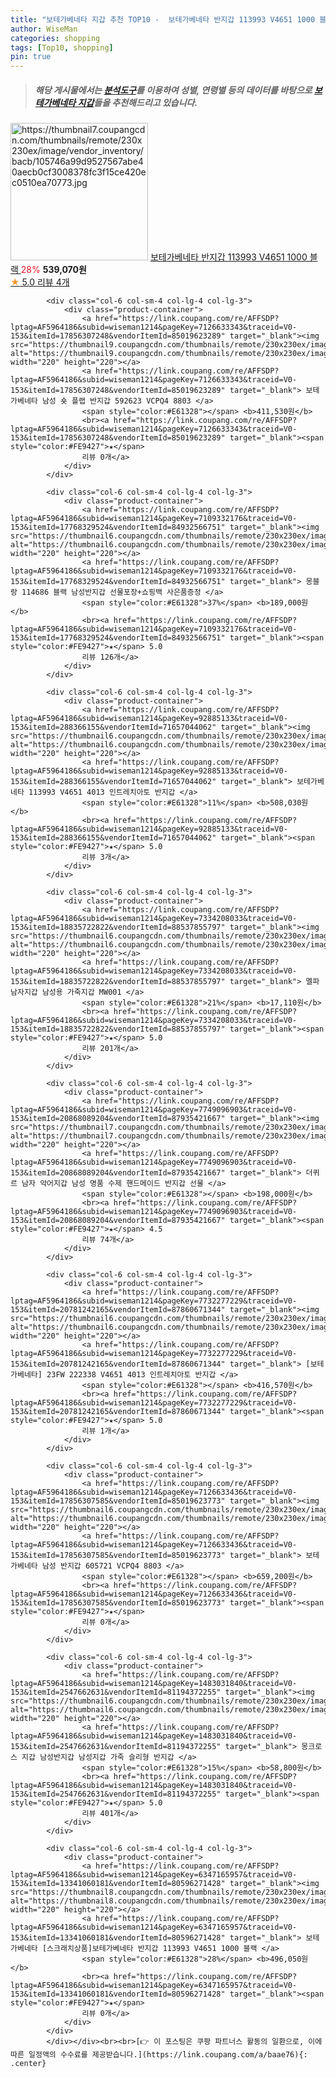 ```yaml
---
title: "보테가베네타 지갑 추천 TOP10 -  보테가베네타 반지갑 113993 V4651 1000 블랙 "
author: WiseMan
categories: shopping
tags: [Top10, shopping]
pin: true
---
```


> ##### 해당 게시물에서는 [**분석도구**](https://itemscout.io/)를 이용하여 **성별**, **연령별** 등의 데이터를 바탕으로 [**보테가베네타 지갑**](https://link.coupang.com/a/baae76)들을 추천해드리고 있습니다.
<div class="container"><div class="row">
            <div class="col-6 col-sm-4 col-lg-4 col-lg-3">
                <div class="product-container">
                    <a href="https://link.coupang.com/re/AFFSDP?lptag=AF5964186&subid=wiseman1214&pageKey=6223207629&traceid=V0-153&itemId=12465475641&vendorItemId=80388890373" target="_blank"><img src="https://thumbnail7.coupangcdn.com/thumbnails/remote/230x230ex/image/vendor_inventory/bacb/105746a99d9527567abe40aecb0cf3008378fc3f15ce420ec0510ea70773.jpg" alt="https://thumbnail7.coupangcdn.com/thumbnails/remote/230x230ex/image/vendor_inventory/bacb/105746a99d9527567abe40aecb0cf3008378fc3f15ce420ec0510ea70773.jpg" width="220" height="220"></a>
                    <a href="https://link.coupang.com/re/AFFSDP?lptag=AF5964186&subid=wiseman1214&pageKey=6223207629&traceid=V0-153&itemId=12465475641&vendorItemId=80388890373" target="_blank"> 보테가베네타 반지갑 113993 V4651 1000 블랙 </a>
                    <span style="color:#E61328">28%</span> <b>539,070원</b>
                    <br><a href="https://link.coupang.com/re/AFFSDP?lptag=AF5964186&subid=wiseman1214&pageKey=6223207629&traceid=V0-153&itemId=12465475641&vendorItemId=80388890373" target="_blank"><span style="color:#FE9427">★</span> 5.0
                    리뷰 4개</a>
                </div>
            </div>
            
            <div class="col-6 col-sm-4 col-lg-4 col-lg-3">
                <div class="product-container">
                    <a href="https://link.coupang.com/re/AFFSDP?lptag=AF5964186&subid=wiseman1214&pageKey=7126633343&traceid=V0-153&itemId=17856307248&vendorItemId=85019623289" target="_blank"><img src="https://thumbnail9.coupangcdn.com/thumbnails/remote/230x230ex/image/vendor_inventory/628c/b3cce27f63aecad725406ed94974b0cde60bdb06290dae8efd80eee2a6dd.jpg" alt="https://thumbnail9.coupangcdn.com/thumbnails/remote/230x230ex/image/vendor_inventory/628c/b3cce27f63aecad725406ed94974b0cde60bdb06290dae8efd80eee2a6dd.jpg" width="220" height="220"></a>
                    <a href="https://link.coupang.com/re/AFFSDP?lptag=AF5964186&subid=wiseman1214&pageKey=7126633343&traceid=V0-153&itemId=17856307248&vendorItemId=85019623289" target="_blank"> 보테가베네타 남성 숏 플랩 반지갑 592623 VCPQ4 8803 </a>
                    <span style="color:#E61328"></span> <b>411,530원</b>
                    <br><a href="https://link.coupang.com/re/AFFSDP?lptag=AF5964186&subid=wiseman1214&pageKey=7126633343&traceid=V0-153&itemId=17856307248&vendorItemId=85019623289" target="_blank"><span style="color:#FE9427">★</span> 
                    리뷰 0개</a>
                </div>
            </div>
            
            <div class="col-6 col-sm-4 col-lg-4 col-lg-3">
                <div class="product-container">
                    <a href="https://link.coupang.com/re/AFFSDP?lptag=AF5964186&subid=wiseman1214&pageKey=7109332176&traceid=V0-153&itemId=17768329524&vendorItemId=84932566751" target="_blank"><img src="https://thumbnail6.coupangcdn.com/thumbnails/remote/230x230ex/image/vendor_inventory/c4ae/abe2b53dee43e5b87080aaf49c39c4e86b3bef7660ea4eb74708c9078768.jpg" alt="https://thumbnail6.coupangcdn.com/thumbnails/remote/230x230ex/image/vendor_inventory/c4ae/abe2b53dee43e5b87080aaf49c39c4e86b3bef7660ea4eb74708c9078768.jpg" width="220" height="220"></a>
                    <a href="https://link.coupang.com/re/AFFSDP?lptag=AF5964186&subid=wiseman1214&pageKey=7109332176&traceid=V0-153&itemId=17768329524&vendorItemId=84932566751" target="_blank"> 몽블랑 114686 블랙 남성반지갑 선물포장+쇼핑백 사은품증정 </a>
                    <span style="color:#E61328">37%</span> <b>189,000원</b>
                    <br><a href="https://link.coupang.com/re/AFFSDP?lptag=AF5964186&subid=wiseman1214&pageKey=7109332176&traceid=V0-153&itemId=17768329524&vendorItemId=84932566751" target="_blank"><span style="color:#FE9427">★</span> 5.0
                    리뷰 126개</a>
                </div>
            </div>
            
            <div class="col-6 col-sm-4 col-lg-4 col-lg-3">
                <div class="product-container">
                    <a href="https://link.coupang.com/re/AFFSDP?lptag=AF5964186&subid=wiseman1214&pageKey=92885133&traceid=V0-153&itemId=288366155&vendorItemId=71657044062" target="_blank"><img src="https://thumbnail6.coupangcdn.com/thumbnails/remote/230x230ex/image/vendor_inventory/410b/e9d4fa0dcb1234a9f8ae594f0fdd4efe864d328d343d16e5f5eaadbf03ab.jpg" alt="https://thumbnail6.coupangcdn.com/thumbnails/remote/230x230ex/image/vendor_inventory/410b/e9d4fa0dcb1234a9f8ae594f0fdd4efe864d328d343d16e5f5eaadbf03ab.jpg" width="220" height="220"></a>
                    <a href="https://link.coupang.com/re/AFFSDP?lptag=AF5964186&subid=wiseman1214&pageKey=92885133&traceid=V0-153&itemId=288366155&vendorItemId=71657044062" target="_blank"> 보테가베네타 113993 V4651 4013 인트레치아토 반지갑 </a>
                    <span style="color:#E61328">11%</span> <b>508,030원</b>
                    <br><a href="https://link.coupang.com/re/AFFSDP?lptag=AF5964186&subid=wiseman1214&pageKey=92885133&traceid=V0-153&itemId=288366155&vendorItemId=71657044062" target="_blank"><span style="color:#FE9427">★</span> 5.0
                    리뷰 3개</a>
                </div>
            </div>
            
            <div class="col-6 col-sm-4 col-lg-4 col-lg-3">
                <div class="product-container">
                    <a href="https://link.coupang.com/re/AFFSDP?lptag=AF5964186&subid=wiseman1214&pageKey=7334208033&traceid=V0-153&itemId=18835722822&vendorItemId=88537855797" target="_blank"><img src="https://thumbnail6.coupangcdn.com/thumbnails/remote/230x230ex/image/vendor_inventory/87c9/11f8ea02e59dd0e36c019bf63fb71bf6aa91780b872fcbd871897ef8661b.jpg" alt="https://thumbnail6.coupangcdn.com/thumbnails/remote/230x230ex/image/vendor_inventory/87c9/11f8ea02e59dd0e36c019bf63fb71bf6aa91780b872fcbd871897ef8661b.jpg" width="220" height="220"></a>
                    <a href="https://link.coupang.com/re/AFFSDP?lptag=AF5964186&subid=wiseman1214&pageKey=7334208033&traceid=V0-153&itemId=18835722822&vendorItemId=88537855797" target="_blank"> 멜파 남자지갑 남성용 가죽지갑 MW001 </a>
                    <span style="color:#E61328">21%</span> <b>17,110원</b>
                    <br><a href="https://link.coupang.com/re/AFFSDP?lptag=AF5964186&subid=wiseman1214&pageKey=7334208033&traceid=V0-153&itemId=18835722822&vendorItemId=88537855797" target="_blank"><span style="color:#FE9427">★</span> 5.0
                    리뷰 201개</a>
                </div>
            </div>
            
            <div class="col-6 col-sm-4 col-lg-4 col-lg-3">
                <div class="product-container">
                    <a href="https://link.coupang.com/re/AFFSDP?lptag=AF5964186&subid=wiseman1214&pageKey=7749096903&traceid=V0-153&itemId=20868089204&vendorItemId=87935421667" target="_blank"><img src="https://thumbnail7.coupangcdn.com/thumbnails/remote/230x230ex/image/vendor_inventory/e1c3/189ab934a8232b8eeb3bed581104b21921ae14a99a1137b736540502527a.jpeg" alt="https://thumbnail7.coupangcdn.com/thumbnails/remote/230x230ex/image/vendor_inventory/e1c3/189ab934a8232b8eeb3bed581104b21921ae14a99a1137b736540502527a.jpeg" width="220" height="220"></a>
                    <a href="https://link.coupang.com/re/AFFSDP?lptag=AF5964186&subid=wiseman1214&pageKey=7749096903&traceid=V0-153&itemId=20868089204&vendorItemId=87935421667" target="_blank"> 더퀴르 남자 악어지갑 남성 명품 수제 핸드메이드 반지갑 선물 </a>
                    <span style="color:#E61328"></span> <b>198,000원</b>
                    <br><a href="https://link.coupang.com/re/AFFSDP?lptag=AF5964186&subid=wiseman1214&pageKey=7749096903&traceid=V0-153&itemId=20868089204&vendorItemId=87935421667" target="_blank"><span style="color:#FE9427">★</span> 4.5
                    리뷰 74개</a>
                </div>
            </div>
            
            <div class="col-6 col-sm-4 col-lg-4 col-lg-3">
                <div class="product-container">
                    <a href="https://link.coupang.com/re/AFFSDP?lptag=AF5964186&subid=wiseman1214&pageKey=7732277229&traceid=V0-153&itemId=20781242165&vendorItemId=87860671344" target="_blank"><img src="https://thumbnail6.coupangcdn.com/thumbnails/remote/230x230ex/image/vendor_inventory/4420/4dd992d91a0b98484ab91f4d8420eb4a69c1b3cb946b6dfd56dd24518ce6.jpg" alt="https://thumbnail6.coupangcdn.com/thumbnails/remote/230x230ex/image/vendor_inventory/4420/4dd992d91a0b98484ab91f4d8420eb4a69c1b3cb946b6dfd56dd24518ce6.jpg" width="220" height="220"></a>
                    <a href="https://link.coupang.com/re/AFFSDP?lptag=AF5964186&subid=wiseman1214&pageKey=7732277229&traceid=V0-153&itemId=20781242165&vendorItemId=87860671344" target="_blank"> [보테가베네타] 23FW 222338 V4651 4013 인트레치아토 반지갑 </a>
                    <span style="color:#E61328"></span> <b>416,570원</b>
                    <br><a href="https://link.coupang.com/re/AFFSDP?lptag=AF5964186&subid=wiseman1214&pageKey=7732277229&traceid=V0-153&itemId=20781242165&vendorItemId=87860671344" target="_blank"><span style="color:#FE9427">★</span> 5.0
                    리뷰 1개</a>
                </div>
            </div>
            
            <div class="col-6 col-sm-4 col-lg-4 col-lg-3">
                <div class="product-container">
                    <a href="https://link.coupang.com/re/AFFSDP?lptag=AF5964186&subid=wiseman1214&pageKey=7126633436&traceid=V0-153&itemId=17856307585&vendorItemId=85019623773" target="_blank"><img src="https://thumbnail6.coupangcdn.com/thumbnails/remote/230x230ex/image/vendor_inventory/0ebd/fec84f4a7c2a470264b9bae3ae7a7f5197bc3c92cd6397f23f3018b34329.jpg" alt="https://thumbnail6.coupangcdn.com/thumbnails/remote/230x230ex/image/vendor_inventory/0ebd/fec84f4a7c2a470264b9bae3ae7a7f5197bc3c92cd6397f23f3018b34329.jpg" width="220" height="220"></a>
                    <a href="https://link.coupang.com/re/AFFSDP?lptag=AF5964186&subid=wiseman1214&pageKey=7126633436&traceid=V0-153&itemId=17856307585&vendorItemId=85019623773" target="_blank"> 보테가베네타 남성 반지갑 605721 VCPQ4 8803 </a>
                    <span style="color:#E61328"></span> <b>659,200원</b>
                    <br><a href="https://link.coupang.com/re/AFFSDP?lptag=AF5964186&subid=wiseman1214&pageKey=7126633436&traceid=V0-153&itemId=17856307585&vendorItemId=85019623773" target="_blank"><span style="color:#FE9427">★</span> 
                    리뷰 0개</a>
                </div>
            </div>
            
            <div class="col-6 col-sm-4 col-lg-4 col-lg-3">
                <div class="product-container">
                    <a href="https://link.coupang.com/re/AFFSDP?lptag=AF5964186&subid=wiseman1214&pageKey=1483031840&traceid=V0-153&itemId=2547662631&vendorItemId=81194372255" target="_blank"><img src="https://thumbnail6.coupangcdn.com/thumbnails/remote/230x230ex/image/vendor_inventory/3e6e/5e2107cb7cb7c6a26d5bc44d650706aad1cf6891c446a7c818d548e2f468.jpg" alt="https://thumbnail6.coupangcdn.com/thumbnails/remote/230x230ex/image/vendor_inventory/3e6e/5e2107cb7cb7c6a26d5bc44d650706aad1cf6891c446a7c818d548e2f468.jpg" width="220" height="220"></a>
                    <a href="https://link.coupang.com/re/AFFSDP?lptag=AF5964186&subid=wiseman1214&pageKey=1483031840&traceid=V0-153&itemId=2547662631&vendorItemId=81194372255" target="_blank"> 몽크로스 지갑 남성반지갑 남성지갑 가죽 슬리형 반지갑 </a>
                    <span style="color:#E61328">15%</span> <b>58,800원</b>
                    <br><a href="https://link.coupang.com/re/AFFSDP?lptag=AF5964186&subid=wiseman1214&pageKey=1483031840&traceid=V0-153&itemId=2547662631&vendorItemId=81194372255" target="_blank"><span style="color:#FE9427">★</span> 5.0
                    리뷰 401개</a>
                </div>
            </div>
            
            <div class="col-6 col-sm-4 col-lg-4 col-lg-3">
                <div class="product-container">
                    <a href="https://link.coupang.com/re/AFFSDP?lptag=AF5964186&subid=wiseman1214&pageKey=6347165957&traceid=V0-153&itemId=13341060181&vendorItemId=80596271428" target="_blank"><img src="https://thumbnail8.coupangcdn.com/thumbnails/remote/230x230ex/image/vendor_inventory/e262/b7d63113e457047e68b8882c476f8913786d61258da13b81bae6baaf40d5.jpg" alt="https://thumbnail8.coupangcdn.com/thumbnails/remote/230x230ex/image/vendor_inventory/e262/b7d63113e457047e68b8882c476f8913786d61258da13b81bae6baaf40d5.jpg" width="220" height="220"></a>
                    <a href="https://link.coupang.com/re/AFFSDP?lptag=AF5964186&subid=wiseman1214&pageKey=6347165957&traceid=V0-153&itemId=13341060181&vendorItemId=80596271428" target="_blank"> 보테가베네타 [스크래치상품]보테가베네타 반지갑 113993 V4651 1000 블랙 </a>
                    <span style="color:#E61328">28%</span> <b>496,050원</b>
                    <br><a href="https://link.coupang.com/re/AFFSDP?lptag=AF5964186&subid=wiseman1214&pageKey=6347165957&traceid=V0-153&itemId=13341060181&vendorItemId=80596271428" target="_blank"><span style="color:#FE9427">★</span> 
                    리뷰 0개</a>
                </div>
            </div>
            </div></div><br><br>[👉 이 포스팅은 쿠팡 파트너스 활동의 일환으로, 이에 따른 일정액의 수수료를 제공받습니다.](https://link.coupang.com/a/baae76){: .center}